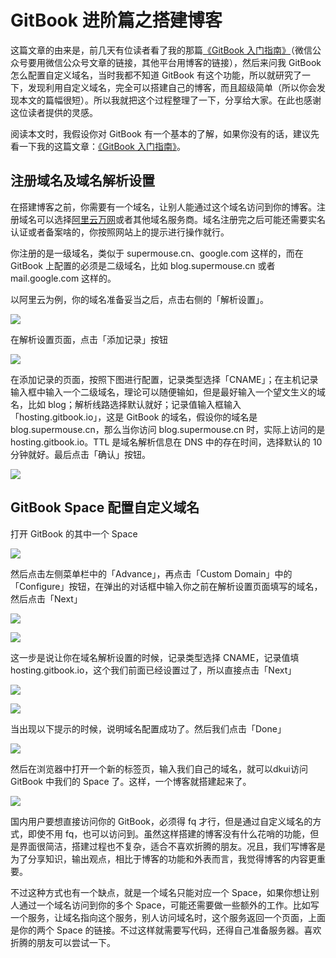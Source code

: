 # GitBook 进阶篇之搭建博客

这篇文章的由来是，前几天有位读者看了我的那篇[《GitBook 入门指南》](https://blog.supermouse.cn/gitbook-ru-men-zhi-nan)（微信公众号要用微信公众号文章的链接，其他平台用博客的链接），然后来问我 GitBook 怎么配置自定义域名，当时我都不知道 GitBook 有这个功能，所以就研究了一下，发现利用自定义域名，完全可以搭建自己的博客，而且超级简单（所以你会发现本文的篇幅很短）。所以我就把这个过程整理了一下，分享给大家。在此也感谢这位读者提供的灵感。

阅读本文时，我假设你对 GitBook 有一个基本的了解，如果你没有的话，建议先看一下我的这篇文章：[《GitBook 入门指南》](https://blog.supermouse.cn/gitbook-ru-men-zhi-nan)。

## 注册域名及域名解析设置

在搭建博客之前，你需要有一个域名，让别人能通过这个域名访问到你的博客。注册域名可以选择[阿里云万网](https://wanwang.aliyun.com/?spm=5176.19720258.J_8058803260.44.7c6a2c4a354tVs)或者其他域名服务商。域名注册完之后可能还需要实名认证或者备案啥的，你按照网站上的提示进行操作就行。

你注册的是一级域名，类似于 supermouse.cn、google.com 这样的，而在 GitBook 上配置的必须是二级域名，比如 blog.supermouse.cn 或者 mail.google.com 这样的。

以阿里云为例，你的域名准备妥当之后，点击右侧的「解析设置」。

![](https://tva1.sinaimg.cn/large/008eGmZEly1gnigql4373j31b205sgmg.jpg)

在解析设置页面，点击「添加记录」按钮

![](https://tva1.sinaimg.cn/large/008eGmZEly1gnigqma0zuj31w80q2tee.jpg)

在添加记录的页面，按照下图进行配置，记录类型选择「CNAME」；在主机记录输入框中输入一个二级域名，理论可以随便输如，但是最好输入一个望文生义的域名，比如 blog；解析线路选择默认就好；记录值输入框输入「hosting.gitbook.io」，这是 GitBook 的域名，假设你的域名是 blog.supermouse.cn，那么当你访问 blog.supermouse.cn 时，实际上访问的是 hosting.gitbook.io。TTL 是域名解析信息在 DNS 中的存在时间，选择默认的 10 分钟就好。最后点击「确认」按钮。

![](https://tva1.sinaimg.cn/large/008eGmZEly1gnigql8uzvj30lj0qt0tx.jpg)

## GitBook Space 配置自定义域名

打开 GitBook 的其中一个 Space

![](https://tva1.sinaimg.cn/large/008eGmZEly1gnigqoh8dkj324a0u0tcs.jpg)

然后点击左侧菜单栏中的「Advance」，再点击「Custom Domain」中的「Configure」按钮，在弹出的对话框中输入你之前在解析设置页面填写的域名，然后点击「Next」

![](https://tva1.sinaimg.cn/large/008eGmZEly1gnigqnsmqqj30po0sytac.jpg)

![](https://tva1.sinaimg.cn/large/008eGmZEly1gnigqlhbjuj30xe0kigmx.jpg)

这一步是说让你在域名解析设置的时候，记录类型选择 CNAME，记录值填 hosting.gitbook.io，这个我们前面已经设置过了，所以直接点击「Next」

![](https://tva1.sinaimg.cn/large/008eGmZEly1gnigqndndyj30xc0j6t9t.jpg)

![](https://tva1.sinaimg.cn/large/008eGmZEly1gnigqovfqtj30xa0ha0tj.jpg)

当出现以下提示的时候，说明域名配置成功了。然后我们点击「Done」

![](https://tva1.sinaimg.cn/large/008eGmZEly1gnigwh5adgj30xa0h8q3x.jpg)

然后在浏览器中打开一个新的标签页，输入我们自己的域名，就可以dkui访问 GitBook 中我们的 Space 了。这样，一个博客就搭建起来了。

![](https://tva1.sinaimg.cn/large/008eGmZEly1gnigqq7kp7j31eo0u043i.jpg)

国内用户要想直接访问你的 GitBook，必须得 fq 才行，但是通过自定义域名的方式，即使不用 fq，也可以访问到。虽然这样搭建的博客没有什么花哨的功能，但是界面很简洁，搭建过程也不复杂，适合不喜欢折腾的朋友。况且，我们写博客是为了分享知识，输出观点，相比于博客的功能和外表而言，我觉得博客的内容更重要。

不过这种方式也有一个缺点，就是一个域名只能对应一个 Space，如果你想让别人通过一个域名访问到你的多个 Space，可能还需要做一些额外的工作。比如写一个服务，让域名指向这个服务，别人访问域名时，这个服务返回一个页面，上面是你的两个 Space 的链接。不过这样就需要写代码，还得自己准备服务器。喜欢折腾的朋友可以尝试一下。

